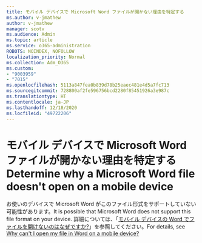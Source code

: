 ```yaml
---
title: モバイル デバイスで Microsoft Word ファイルが開かない理由を特定する
ms.author: v-jmathew
author: v-jmathew
manager: scotv
ms.audience: Admin
ms.topic: article
ms.service: o365-administration
ROBOTS: NOINDEX, NOFOLLOW
localization_priority: Normal
ms.collection: Adm_O365
ms.custom:
- "9003959"
- "7015"
ms.openlocfilehash: 5113a847fea0b839d78b25eaec481e4d5a7fc713
ms.sourcegitcommit: 728800af2fe596756bcd2280f85451926a3e987c
ms.translationtype: HT
ms.contentlocale: ja-JP
ms.lasthandoff: 12/18/2020
ms.locfileid: "49722206"
---
```

# <a name="determine-why-a-microsoft-word-file-doesnt-open-on-a-mobile-device"></a><span data-ttu-id="098e1-102">モバイル デバイスで Microsoft Word ファイルが開かない理由を特定する</span><span class="sxs-lookup"><span data-stu-id="098e1-102">Determine why a Microsoft Word file doesn't open on a mobile device</span></span>

<span data-ttu-id="098e1-103">お使いのデバイスで Microsoft Word がこのファイル形式をサポートしていない可能性があります。</span><span class="sxs-lookup"><span data-stu-id="098e1-103">It is possible that Microsoft Word does not support this file format on your device.</span></span> <span data-ttu-id="098e1-104">詳細については、「[モバイル デバイスの Word でファイルを開けないのはなぜですか?](https://go.microsoft.com/fwlink/?linkid=2135663)」を参照してください。</span><span class="sxs-lookup"><span data-stu-id="098e1-104">For details, see [Why can't I open my file in Word on a mobile device?](https://go.microsoft.com/fwlink/?linkid=2135663)</span></span>
